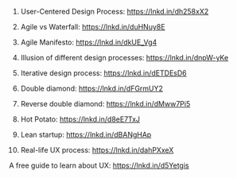 

1. User-Centered Design Process:
https://lnkd.in/dh258xX2

2. Agile vs Waterfall:
https://lnkd.in/duHNuy8E

3. Agile Manifesto:
https://lnkd.in/dkUE_Vg4

4. Illusion of different design processes:
https://lnkd.in/dnpW-yKe

5. Iterative design process:
https://lnkd.in/dETDEsD6

6. Double diamond:
https://lnkd.in/dFGrmUY2

7. Reverse double diamond:
https://lnkd.in/dMww7Pi5

8. Hot Potato:
https://lnkd.in/d8eE7TxJ

9. Lean startup:
https://lnkd.in/dBANgHAp

10. Real-life UX process:
https://lnkd.in/dahPXxeX

A free guide to learn about UX:
https://lnkd.in/d5Yetgis